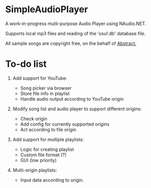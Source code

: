 # SimpleAudioPlayer
 A work-in-progress mutli-purpose Audio Player using NAudio.NET.
 
 Supports local mp3 files and reading of the 'osu!.db' database file.

All sample songs are copyright free, on the behalf of [Abstract.](https://www.youtube.com/user/abstracttherapper)

# To-do list
1. Add support for YouTube:
   - Song picker via browser
   - Store file info in playlist
   - Handle audio output according to YouTube origin


2. Modify song list and audio player to support different origins:
   - Check origin
   - Add config for currently supported origins
   - Act according to file origin


3. Add support for multiple playlists:
   - Logic for creating playlist
   - Custom file format (?)
   - GUI (low priority)


4. Multi-origin playlists:
   - Input data according to origin.

